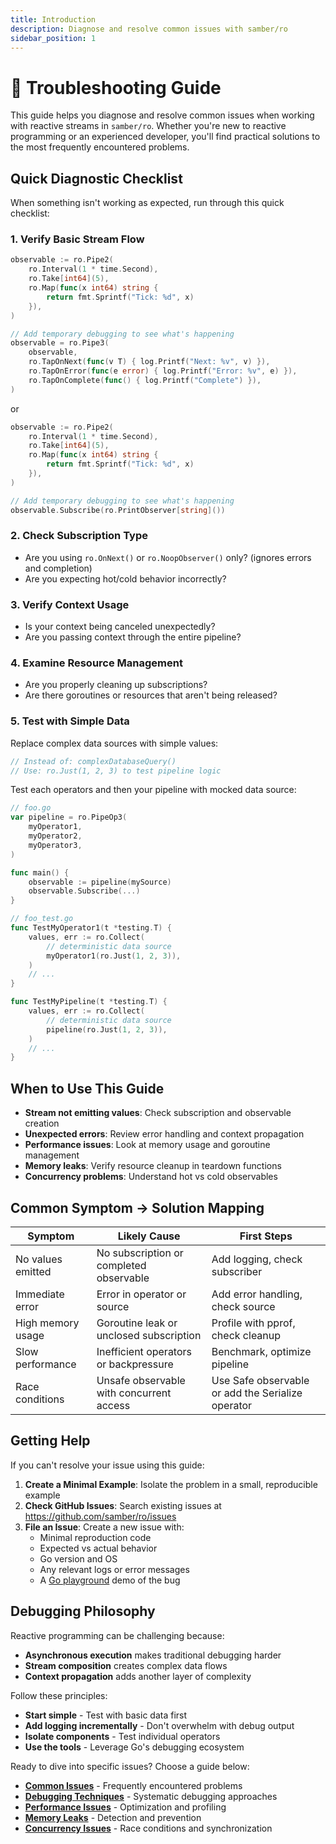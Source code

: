 ```yaml
---
title: Introduction
description: Diagnose and resolve common issues with samber/ro
sidebar_position: 1
---
```


# 🔧 Troubleshooting Guide

This guide helps you diagnose and resolve common issues when working with reactive streams in `samber/ro`. Whether you're new to reactive programming or an experienced developer, you'll find practical solutions to the most frequently encountered problems.

## Quick Diagnostic Checklist

When something isn't working as expected, run through this quick checklist:

### 1. Verify Basic Stream Flow
```go
observable := ro.Pipe2(
    ro.Interval(1 * time.Second),
    ro.Take[int64](5),
    ro.Map(func(x int64) string {
        return fmt.Sprintf("Tick: %d", x)
    }),
)

// Add temporary debugging to see what's happening
observable = ro.Pipe3(
    observable,
    ro.TapOnNext(func(v T) { log.Printf("Next: %v", v) }),
    ro.TapOnError(func(e error) { log.Printf("Error: %v", e) }),
    ro.TapOnComplete(func() { log.Printf("Complete") }),
)
```

or

```go
observable := ro.Pipe2(
    ro.Interval(1 * time.Second),
    ro.Take[int64](5),
    ro.Map(func(x int64) string {
        return fmt.Sprintf("Tick: %d", x)
    }),
)

// Add temporary debugging to see what's happening
observable.Subscribe(ro.PrintObserver[string]())
```

### 2. Check Subscription Type
- Are you using `ro.OnNext()` or `ro.NoopObserver()` only? (ignores errors and completion)
- Are you expecting hot/cold behavior incorrectly?

### 3. Verify Context Usage
- Is your context being canceled unexpectedly?
- Are you passing context through the entire pipeline?

### 4. Examine Resource Management
- Are you properly cleaning up subscriptions?
- Are there goroutines or resources that aren't being released?

### 5. Test with Simple Data
Replace complex data sources with simple values:
```go
// Instead of: complexDatabaseQuery()
// Use: ro.Just(1, 2, 3) to test pipeline logic
```

Test each operators and then your pipeline with mocked data source:
```go
// foo.go
var pipeline = ro.PipeOp3(
    myOperator1,
    myOperator2,
    myOperator3,
)

func main() {
    observable := pipeline(mySource)
    observable.Subscribe(...)
}

// foo_test.go
func TestMyOperator1(t *testing.T) {
    values, err := ro.Collect(
        // deterministic data source
        myOperator1(ro.Just(1, 2, 3)),
    )
    // ...
}

func TestMyPipeline(t *testing.T) {
    values, err := ro.Collect(
        // deterministic data source
        pipeline(ro.Just(1, 2, 3)),
    )
    // ...
}
```

## When to Use This Guide

- **Stream not emitting values**: Check subscription and observable creation
- **Unexpected errors**: Review error handling and context propagation
- **Performance issues**: Look at memory usage and goroutine management
- **Memory leaks**: Verify resource cleanup in teardown functions
- **Concurrency problems**: Understand hot vs cold observables

## Common Symptom → Solution Mapping

| Symptom           | Likely Cause                             | First Steps                                       |
| ----------------- | ---------------------------------------- | ------------------------------------------------- |
| No values emitted | No subscription or completed observable  | Add logging, check subscriber                     |
| Immediate error   | Error in operator or source              | Add error handling, check source                  |
| High memory usage | Goroutine leak or unclosed subscription  | Profile with pprof, check cleanup                 |
| Slow performance  | Inefficient operators or backpressure    | Benchmark, optimize pipeline                      |
| Race conditions   | Unsafe observable with concurrent access | Use Safe observable or add the Serialize operator |

## Getting Help

If you can't resolve your issue using this guide:

1. **Create a Minimal Example**: Isolate the problem in a small, reproducible example
2. **Check GitHub Issues**: Search existing issues at https://github.com/samber/ro/issues
3. **File an Issue**: Create a new issue with:
   - Minimal reproduction code
   - Expected vs actual behavior
   - Go version and OS
   - Any relevant logs or error messages
   - A [Go playground](https://go.dev/play/) demo of the bug

## Debugging Philosophy

Reactive programming can be challenging because:
- **Asynchronous execution** makes traditional debugging harder
- **Stream composition** creates complex data flows
- **Context propagation** adds another layer of complexity

Follow these principles:
- **Start simple** - Test with basic data first
- **Add logging incrementally** - Don't overwhelm with debug output
- **Isolate components** - Test individual operators
- **Use the tools** - Leverage Go's debugging ecosystem

Ready to dive into specific issues? Choose a guide below:

- [**Common Issues**](./common-issues) - Frequently encountered problems
- [**Debugging Techniques**](./debugging) - Systematic debugging approaches  
- [**Performance Issues**](./performance) - Optimization and profiling
- [**Memory Leaks**](./memory-leaks) - Detection and prevention
- [**Concurrency Issues**](./concurrency) - Race conditions and synchronization
